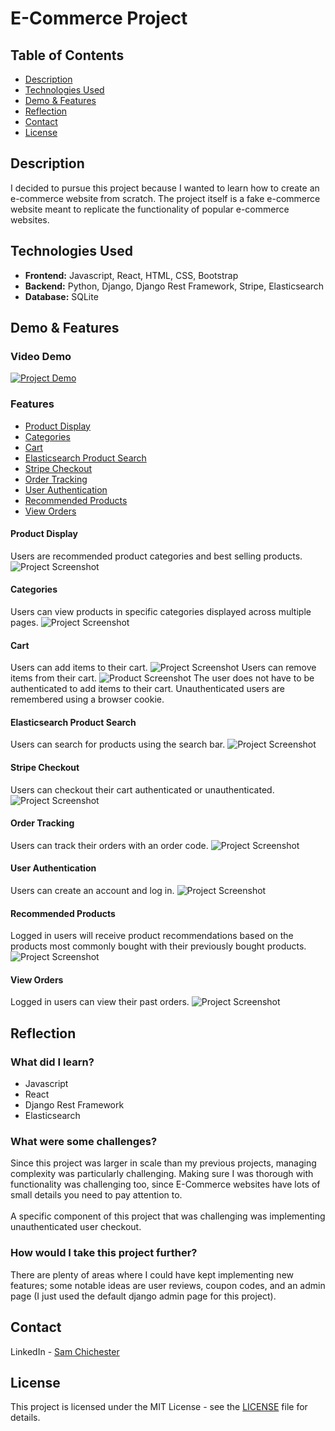 # E-Commerce Project

## Table of Contents
- [Description](#description)
- [Technologies Used](#technologies-used)
- [Demo & Features](#demo--features)
- [Reflection](#reflection)
- [Contact](#contact)
- [License](#license)


## Description
I decided to pursue this project because I wanted to learn how to create an e-commerce website from scratch. The project itself is a fake e-commerce website meant to replicate the functionality of popular e-commerce websites.

## Technologies Used
- **Frontend:** Javascript, React, HTML, CSS, Bootstrap
- **Backend:** Python, Django, Django Rest Framework, Stripe, Elasticsearch
- **Database:** SQLite

## Demo & Features
### Video Demo
[![Project Demo](https://img.youtube.com/vi/5kWseNscbMQ/0.jpg)](https://www.youtube.com/watch?v=5kWseNscbMQ)
### Features
- [Product Display](#product-display)
- [Categories](#categories)
- [Cart](#cart)
- [Elasticsearch Product Search](#elasticsearch-product-search)
- [Stripe Checkout](#stripe-checkout)
- [Order Tracking](#order-tracking)
- [User Authentication](#user-authentication)
- [Recommended Products](#recommended-products)
- [View Orders](#view-orders)

#### Product Display
Users are recommended product categories and best selling products.
![Project Screenshot](https://res.cloudinary.com/dvsvlcbec/image/upload/v1722812178/1retry_zyszmp.gif)

#### Categories
Users can view products in specific categories displayed across multiple pages.
![Project Screenshot](https://res.cloudinary.com/dvsvlcbec/image/upload/v1722812219/2retry_egwdkv.gif)

#### Cart
Users can add items to their cart.
![Project Screenshot](https://res.cloudinary.com/dvsvlcbec/image/upload/v1722812243/3retry_gmznpj.gif)
Users can remove items from their cart.
![Product Screenshot](https://res.cloudinary.com/dvsvlcbec/image/upload/v1722802302/DEMOgymwebsite_rwue5j.gif)
The user does not have to be authenticated to add items to their cart. Unauthenticated users are remembered using a browser cookie.

#### Elasticsearch Product Search
Users can search for products using the search bar.
![Project Screenshot](https://res.cloudinary.com/dvsvlcbec/image/upload/v1722812267/4retry_yf2g7e.gif)

#### Stripe Checkout
Users can checkout their cart authenticated or unauthenticated.
![Project Screenshot](https://res.cloudinary.com/dvsvlcbec/image/upload/v1722802550/DEMOgymwebsite_1_nm8g9v.gif)

#### Order Tracking
Users can track their orders with an order code.
![Project Screenshot](https://res.cloudinary.com/dvsvlcbec/image/upload/v1722802772/DEMOgymwebsite_3_wy5b26.gif)

#### User Authentication
Users can create an account and log in.
![Project Screenshot](https://res.cloudinary.com/dvsvlcbec/image/upload/v1722803360/DEMOgymwebsite_5_cqcgbu.gif)

#### Recommended Products
Logged in users will receive product recommendations based on the products most commonly bought with their previously bought products.
![Project Screenshot](https://res.cloudinary.com/dvsvlcbec/image/upload/v1722804372/Screenshot_2_oqueg0.png)

#### View Orders
Logged in users can view their past orders.
![Project Screenshot](https://res.cloudinary.com/dvsvlcbec/image/upload/v1722804498/Screenshot_3_eyl6ku.png)

## Reflection
### What did I learn?
- Javascript
- React
- Django Rest Framework
- Elasticsearch

### What were some challenges?
Since this project was larger in scale than my previous projects, managing complexity was particularly challenging. Making sure I was thorough with functionality was challenging too, since E-Commerce websites have lots of small details you need to pay attention to.\
\
A specific component of this project that was challenging was implementing unauthenticated user checkout. 

### How would I take this project further?
There are plenty of areas where I could have kept implementing new features; some notable ideas are user reviews, coupon codes, and an admin page (I just used the default django admin page for this project). 

## Contact
LinkedIn - [Sam Chichester](https://www.linkedin.com/in/sam-chichester-48367123b/)

## License
This project is licensed under the MIT License - see the [LICENSE](LICENSE) file for details.
